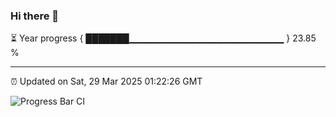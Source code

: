 ### Hi there 👋

⏳ Year progress { ███████▁▁▁▁▁▁▁▁▁▁▁▁▁▁▁▁▁▁▁▁▁▁▁ } 23.85 %

---

⏰ Updated on Sat, 29 Mar 2025 01:22:26 GMT

![Progress Bar CI](https://github.com/liununu/liununu/workflows/Progress%20Bar%20CI/badge.svg)
